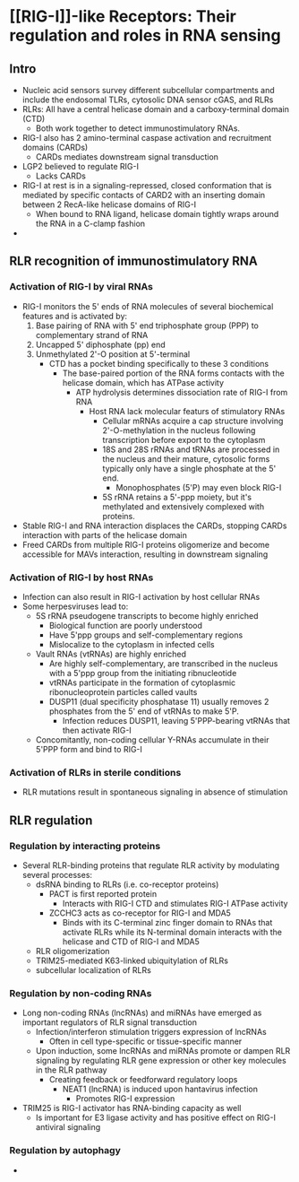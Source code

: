 # [[RIG-I]]-like Receptors: Their regulation and roles in RNA sensing

## Intro
- Nucleic acid sensors survey different subcellular compartments and include the endosomal TLRs, cytosolic DNA sensor cGAS, and RLRs
- RLRs: All have a central helicase domain and a carboxy-terminal domain (CTD) 
	- Both work together to detect immunostimulatory RNAs.
- RIG-I also has 2 amino-terminal caspase activation and recruitment domains (CARDs)
	- CARDs mediates downstream signal transduction
- LGP2 believed to regulate RIG-I
	- Lacks CARDs
- RIG-I at rest is in a signaling-repressed, closed conformation that is mediated by specific contacts of CARD2 with an inserting domain between 2 RecA-like helicase domains of RIG-I
	- When bound to RNA ligand, helicase domain tightly wraps around the RNA in a C-clamp fashion
- 
## RLR recognition of immunostimulatory RNA
### Activation of RIG-I by viral RNAs
- RIG-I monitors the 5' ends of RNA molecules of several biochemical features and is activated by:
	1. Base pairing of RNA with 5' end triphosphate group (PPP) to complementary strand of RNA
	2. Uncapped 5' diphosphate (pp) end
	3. Unmethylated 2'-O position at 5'-terminal
		- CTD has a pocket binding specifically to these 3 conditions
			- The base-paired portion of the RNA forms contacts with the helicase domain, which has ATPase activity
				- ATP hydrolysis determines dissociation rate of RIG-I from RNA
					- Host RNA lack molecular featurs of stimulatory RNAs
						- Cellular mRNAs acquire a cap structure involving 2'-O-methylation in the nucleus following transcription before export to the cytoplasm
						- 18S and 28S rRNAs and tRNAs are processed in the nucleus and their mature, cytosolic forms typically only have a single phosphate at the 5' end.
							- Monophosphates (5'P) may even block RIG-I
						- 5S rRNA retains a 5'-ppp moiety, but it's methylated and extensively complexed with proteins. 
- Stable RIG-I and RNA interaction displaces the CARDs, stopping CARDs interaction with parts of the helicase domain
- Freed CARDs from multiple RIG-I proteins oligomerize and become accessible for MAVs interaction, resulting in downstream signaling
### Activation of RIG-I by host RNAs
- Infection can also result in RIG-I activation by host cellular RNAs
- Some herpesviruses lead to:
	- 5S rRNA pseudogene transcripts to become highly enriched
		- Biological function are poorly understood
		- Have 5'ppp groups and self-complementary regions
		- Mislocalize to the cytoplasm in infected cells
	- Vault RNAs (vtRNAs) are highly enriched
		- Are highly self-complementary, are transcribed in the nucleus  with a 5'ppp group from the initiating ribnucleotide
		- vtRNAs participate in the formation of cytoplasmic ribonucleoprotein particles called vaults
		- DUSP11 (dual specificity phosphatase 11) usually removes 2 phosphates from the 5' end of vtRNAs to make 5'P.
			- Infection reduces DUSP11, leaving 5'PPP-bearing vtRNAs that then activate RIG-I
	- Concomitantly, non-coding cellular Y-RNAs accumulate in their 5'PPP form and bind to RIG-I
### Activation of RLRs in sterile conditions
- RLR mutations result in spontaneous signaling in absence of stimulation
## RLR regulation
### Regulation by interacting proteins
- Several RLR-binding proteins that regulate RLR activity by modulating several processes: 
	- dsRNA binding to RLRs (i.e. co-receptor proteins)
		- PACT is first reported protein
			- Interacts with RIG-I CTD and stimulates RIG-I ATPase activity
		- ZCCHC3 acts as co-receptor for RIG-I and MDA5 
			- Binds with its C-terminal zinc finger domain to RNAs that activate RLRs while its N-terminal domain interacts with the helicase and CTD of RIG-I and MDA5
	- RLR oligomerization
	- TRIM25-mediated K63-linked ubiquitylation of RLRs
	- subcellular localization of RLRs
### Regulation by non-coding RNAs
- Long non-coding RNAs (lncRNAs) and miRNAs have emerged as important regulators of RLR signal transduction
	- Infection/interferon stimulation triggers expression of lncRNAs
		- Often in cell type-specific or tissue-specific manner
	- Upon induction, some lncRNAs and miRNAs promote or dampen RLR signaling by regulating RLR gene expression or other key molecules in the RLR pathway
		- Creating feedback or feedforward regulatory loops
			- NEAT1 (lncRNA) is induced upon hantavirus infection
				- Promotes RIG-I expression
-  TRIM25 is RIG-I activator has RNA-binding capacity as well
	- Is important for E3 ligase activity and has positive effect on RIG-I antiviral signaling
### Regulation by autophagy
- 

